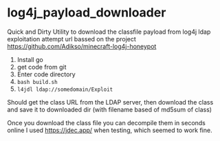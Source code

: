 # log4j_payload_downloader
Quick and Dirty Utility to download the classfile payload from log4j ldap exploitation attempt url bassed on the project https://github.com/Adikso/minecraft-log4j-honeypot

1. Install go
2. get code from git
3. Enter code directory
4. `bash build.sh`
5. `l4jdl ldap://somedomain/Exploit`

Should get the class URL from the LDAP server, then download the class and save it to downloaded dir (with filename based of md5sum of class)

Once you download the class file you can decompile them  in seconds online I used https://jdec.app/ when testing, which seemed to work fine.
